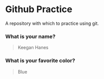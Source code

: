 # Github Practice

A repository with which to practice using git.

### What is your name?

> Keegan Hanes


### What is your favorite color?

> Blue
